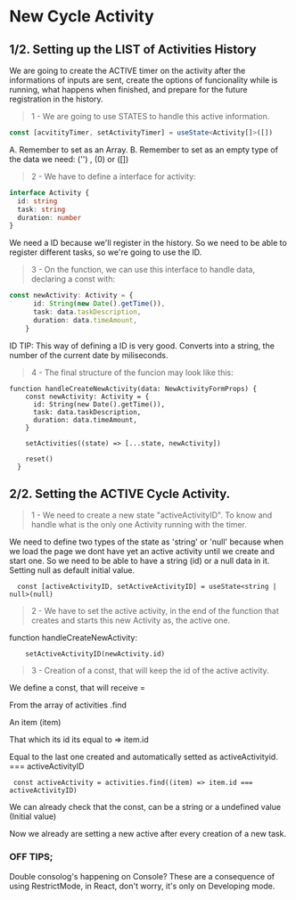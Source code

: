 # New Cycle Activity

## 1/2. Setting up the LIST of Activities History

We are going to create the ACTIVE timer on the activity after the informations of inputs are sent, create the options of funcionality while is running, what happens when finished, and prepare for the future registration in the history.


> 1 - We are going to use STATES to handle this active information.
```ts
const [acvitityTimer, setActivityTimer] = useState<Activity[]>([])
```
A. Remember to set as an Array.
B. Remember to set as an empty type of the data we need: ('') , (0) or ([])



> 2 - We have to define a interface for activity:

```ts
interface Activity {
  id: string
  task: string
  duration: number
}
```

We need a ID because we'll register in the history. So we need to be able to register different tasks, so we're going to use the ID.


> 3 - On the function, we can use this interface to handle data, declaring a const with:
```ts
const newActivity: Activity = {
      id: String(new Date().getTime()),
      task: data.taskDescription,
      duration: data.timeAmount,
    }
```

ID TIP: This way of defining a ID is very good. Converts into a string, the number of the current date by miliseconds.


> 4 - The final structure of the funcion may look like this:

```tsx
function handleCreateNewActivity(data: NewActivityFormProps) {
    const newActivity: Activity = {
      id: String(new Date().getTime()),
      task: data.taskDescription,
      duration: data.timeAmount,
    }

    setActivities((state) => [...state, newActivity])

    reset()
  }
```

## 2/2. Setting the ACTIVE Cycle Activity.

> 1 - We need to create a new state "activeActivityID". To know and handle what is the only one Activity running with the timer.

We need to define two types of the state as 'string' or 'null' because when we load the page we dont have yet an active activity until we create and start one. So we need to be able to have a string (id) or a null data in it. Setting null as default initial value.
```tsx
  const [activeActivityID, setActiveActivityID] = useState<string | null>(null)
```

> 2 - We have to set the active activity, in the end of the function that creates and starts this new Activity as, the active one.

function handleCreateNewActivity:
```tsx
    setActiveActivityID(newActivity.id)
```

> 3 - Creation of a const, that will keep the id of the active activity.

We define a const, that will receive =

From the array of activities .find

An item (item)

That which its id its equal to => item.id

Equal to the last one created and automatically setted as activeActivityid.
=== activeActivityID

```tsx
 const activeActivity = activities.find((item) => item.id === activeActivityID)
```


We can already check that the const, can be a string or a undefined value (Initial value)


Now we already are setting a new active after every creation of a new task.



### OFF TIPS;
Double consolog's happening on Console? These are a consequence of using RestrictMode, in React, don't worry, it's only on Developing mode.

